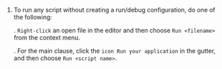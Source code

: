 1. To run any script without creating a run/debug configuration, do one of the following:

   . `Right-click` an open file in the editor and then choose `Run <filename>` from the context menu.

   . For the main clause, click the `icon Run your application` in the gutter, and then choose `Run <script name>`.